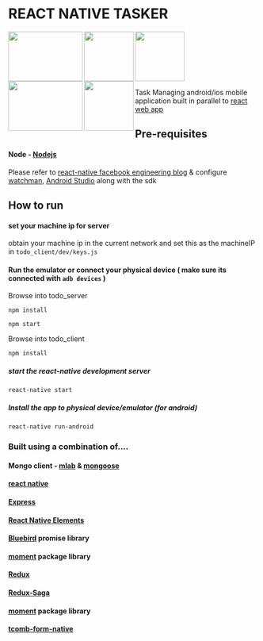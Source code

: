 # REACT NATIVE TASKER

<div>
<img align="left" width="150" height="100" src="https://d7umqicpi7263.cloudfront.net/img/product/f0de3b23-30b1-4aad-8760-04f3744e1206/c80188a2-33d2-43e1-8b8b-038026abf7ee.png">

<img align="center" width="100" height="100" src="https://www.atatus.com/images/devicon/icon-express.svg">

<img align="left" width="100" height="100" src="https://upload.wikimedia.org/wikipedia/commons/thumb/a/a7/React-icon.svg/2000px-React-icon.svg.png">

<img align="left" width="150" height="100" src="https://cdn.pixabay.com/photo/2015/04/23/17/41/node-js-736399_960_720.png">

<img align="left" width="100" height="100" src="https://blobscdn.gitbook.com/v0/b/gitbook-28427.appspot.com/o/spaces%2F-L5K1I1WsuQMZ8ecEuWg%2Favatar.png?generation=1518623866348435&alt=media">

</div>

Task Managing android/ios mobile application built in parallel to [react web app](https://github.com/xXZang3tsuXx/mern-task-list)


## Pre-requisites

#### Node - [Nodejs](https://www.nodejs.org)

Please refer to [react-native facebook engineering blog](https://facebook.github.io/react-native/docs/getting-started) & configure [watchman](https://facebook.github.io/watchman/docs/install.html), [Android Studio](https://developer.android.com/studio/) along with the sdk

## How to run

#### set your machine ip for server

obtain your machine ip in the current network and set this as the machineIP in `todo_client/dev/keys.js`

#### Run the emulator or connect your physical device ( make sure its connected with `adb devices` )

Browse into todo_server

`npm install`

`npm start`

Browse into todo_client

`npm install`

##### start the react-native development server

`react-native start`

##### Install the app to physical device/emulator (for android)

`react-native run-android`


### Built using a combination of....

#### Mongo client - [mlab](https://mlab.com/) & [mongoose](https://mongoosejs.com/)
#### [react native](https://facebook.github.io/react-native/)
#### [Express](https://www.express.com/)
#### [React Native Elements](https://react-native-training.github.io/react-native-elements/)
#### [Bluebird](https://www.npmjs.com/package/bluebird) promise library
#### [moment](https://www.npmjs.com/package/moment) package library
#### [Redux](https://redux.js.org/)
#### [Redux-Saga](https://redux-saga.js.org/)
#### [moment](https://www.npmjs.com/package/moment) package library
#### [tcomb-form-native](https://github.com/gcanti/tcomb-form-native)









